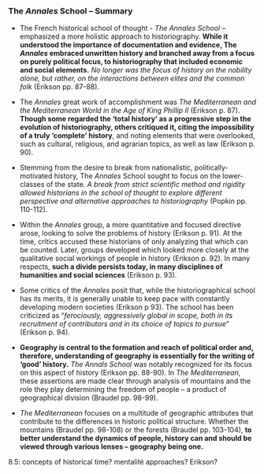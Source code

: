 ### The _Annales_ School – Summary

- The French historical school of thought - _The Annales School_ – emphasized a more holistic approach to historiography. **While it understood the importance of documentation and evidence, The _Annales_ embraced unwritten history and branched away from a focus on purely political focus, to historiography that included economic and social elements.** _No longer was the focus of history on the nobility alone, but rather, on the interactions between elites and the common folk_ (Erikson pp. 87-88).

- The _Annales_ great work of accomplishment was _The Mediterranean and the Mediterranean World in the Age of King Phillip II_ (Erikson p. 87). **Though some regarded the ‘total history’ as a progressive step in the evolution of historiography, others critiqued it, citing the impossibility of a truly ‘complete’ history**, and noting elements that were overlooked, such as cultural, religious, and agrarian topics, as well as law (Erikson p. 90).

- Stemming from the desire to break from nationalistic, politically-motivated history, The _Annales_ School sought to focus on the lower-classes of the state. _A break from strict scientific method and rigidity allowed historians in the school of thought to explore different perspective and alternative approaches to historiography_ (Popkin pp. 110-112).

- Within the _Annales_ group, a more quantitative and focused directive arose, looking to solve the problems of history (Erikson p. 91). At the time, critics accused these historians of only analyzing that which can be counted. Later, groups developed which looked more closely at the qualitative social workings of people in history (Erikson p. 92). In many respects, **such a divide persists today, in many disciplines of humanities and social sciences** (Erikson p. 93).

- Some critics of the _Annales_ posit that, while the historiographical school has its merits, it is generally unable to keep pace with constantly developing modern societies (Erikson p 93). The school has been criticized as “_ferociously, aggressively global in scope, both in its recruitment of contributors and in its choice of topics to pursue_” (Erikson p. 94).

- **Geography is central to the formation and reach of political order and, therefore, understanding of geography is essentially for the writing of ‘good’ history.** _The Annals School_ was notably recognized for its focus on this aspect of history (Erikson pp. 88-90). In _The Mediterranean_, these assertions are made clear through analysis of mountains and the role they play determining the freedom of people – a product of geographical division (Braudel pp. 98-99).

- _The Mediterranean_ focuses on a multitude of geographic attributes that contribute to the differences in historic political structure. Whether the mountains (Braudel pp. 98-108) or the forests (Braudel pp. 103-104), **to better understand the dynamics of people, history can and should be viewed through various lenses – geography being one.**

8.5: concepts of historical time? mentalité approaches? Erikson?
